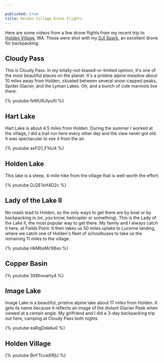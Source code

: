 ```yaml
---

published: true
title: Holden Village Drone Flights
---
```

Here are some videos from a few drone flights from my recent trip to [Holden Village](http://www.holdenvillage.org/), WA. These were shot with my [DJI Spark](https://store.dji.com/product/spark?gclid=Cj0KCQjwq7XMBRCDARIsAKVI5QZzhq3XNqAj3J4QCYkSOi-RAW1ypa-bhTpFarJQFxHTA6VF0MnCJFYaAjx7EALw_wcB), an excellent drone for backpacking.

## Cloudy Pass

This is Cloudy Pass. In my totally-not-biased-or-limited opinion, it's one of the most beautiful places on the planet. It's a pristine alpine meadow about 10 miles away from Holden, situated between several snow-capped peaks, Spider Glacier, and the Lyman Lakes. Oh, and a bunch of cute marmots live there.

{% youtube feWURJlyuXI %}

## Hart Lake

Hart Lake is about 4.5 miles from Holden. During the summer I worked at the village, I did a trail run here every other day and the view never got old. It was spectacular to see it from the air.

{% youtube axFG1_F1dJ4 %}

## Holden Lake

This lake is a steep, 4-mile hike from the village that is well-worth the effort.

{% youtube DJ2E1xH4D2c %}

## Lady of the Lake II

No roads lead to Holden, so the only ways to get there are by boat or by backpacking in (or, you know, helicopter or something). This is the Lady of the Lake II, the most popular way to get there. My family and I always catch it here, at Fields Point. It then takes us 50 miles uplake to Lucerne landing, where we catch one of Holden's fleet of schoolbuses to take us the remaining 11 miles to the village.

{% youtube HkMbsMc98xo %}

## Copper Basin

{% youtube 3X8hvoarty4 %}

## Image Lake

Image Lake is a beautiful, pristine alpine lake about 17 miles from Holden. It gets its name because it reflects an image of the distant Glacier Peak when viewed at a certain angle. My girlfriend and I did a 3-day backpacking trip out here, camping at Cloudy Pass both nights.

{% youtube eaRqjDdeAu0 %}

## Holden Village

{% youtube BnYTccwERjU %}